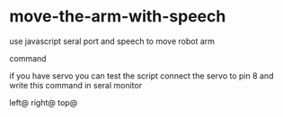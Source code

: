 # move-the-arm-with-speech

use javascript seral port and speech to move robot arm

command

if you have servo you can test the script connect the servo to pin 8 and write this command in seral monitor

left@
right@
top@
